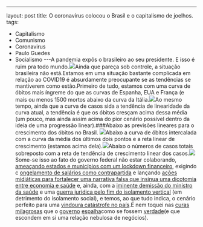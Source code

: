 ---
layout: post
title: O coronavírus colocou o Brasil e o capitalismo de joelhos.
tags:
- Capitalismo
- Comunismo
- Coronavirus
- Paulo Guedes
- Socialismo
---A pandemia expôs o brasileiro ao seu presidente. E isso é ruim pra todo mundo.![](https://cdn-images-1.medium.com/max/2560/1*oqM7hfsyaS1_yZPIJDjt8Q.jpeg)Ainda que pareça sob controle, a situação brasileira não está.Estamos em uma situação bastante complicada em relação ao COVID19 é absurdamente preocupante se as tendências se mantiverem como estão.Primeiro de tudo, estamos com uma curva de óbitos mais íngreme do que as curvas de Espanha, EUA e França (e mais ou menos 1500 mortos abaixo da curva da Itália.![](https://cdn-images-1.medium.com/max/800/0*F6Fpm4v8L7zMHcIT.png)Ao mesmo tempo, ainda que a curva de casos sida a tendência de linearidade da curva atual, a tendência é que os óbitos cresçam acima dessa média (um pouco, mas ainda assim acima do pior cenário possível dentro da ideia de uma progressão linear).###Abaixo as previsões lineares para o crescimento dos óbitos no Brasil.
![](https://cdn-images-1.medium.com/max/800/0*HvNy6uIb531voXK2.png)Abaixo a curva de óbitos intercalada com a curva da média dos últimos dois pontos e a reta linear de crescimento (estamos acima dela).![](https://cdn-images-1.medium.com/max/800/0*Hq_qBGgM3u6ECPNI.png)Abaixo o números de casos totais sobreposto com a reta de tendência de crescimento linear dos casos.![](https://cdn-images-1.medium.com/max/800/0*Vp_tWASH6kXwjOWc.png)Some-se isso ao fato do governo federal não estar colaborando, 
[ameaçando estados e municípios com um 
lockdown financeiro](https://t.umblr.com/redirect?z=https%3A%2F%2Fwww1.folha.uol.com.br%2Fmercado%2F2020%2F04%2Fproposta-do-governo-para-estados-nao-faz-sentido-diz-meirelles.shtml&t=Njk5ODMxNWIxMTUwZTg5MmM5NzJjNDc5YzJlNWM1OGI3NDM5ODI2ZixxYjh4NjNCQg%3D%3D&b=t%3AzgUqNmALhiFFXwBafYPBww&p=https%3A%2F%2Florismeissom.tumblr.com%2Fpost%2F615441895714406400%2Fa-pandemia-exp%25C3%25B4s-o-brasileiro-ao-seu-presidente-e&m=0), exigindo c
[ongelamento de salários como contrapartida](https://t.umblr.com/redirect?z=https%3A%2F%2Fwww1.folha.uol.com.br%2Fmercado%2F2020%2F04%2Fbolsonaro-e-alcolumbre-se-reunem-e-discutem-impasse-sobre-plano-de-socorro-aos-estados.shtml&t=MDg1Mzk5ZjkzYzJkNTdhYjY4YTFhODUwOTMzYzhhN2QxMjA0ODM3ZCxxYjh4NjNCQg%3D%3D&b=t%3AzgUqNmALhiFFXwBafYPBww&p=https%3A%2F%2Florismeissom.tumblr.com%2Fpost%2F615441895714406400%2Fa-pandemia-exp%25C3%25B4s-o-brasileiro-ao-seu-presidente-e&m=0) e lançando 
[ações midiáticas para fortalecer uma narrativa falsa que insinua uma dicotomia entre economia e saúde](https://t.umblr.com/redirect?z=https%3A%2F%2Fwww1.folha.uol.com.br%2Fmercado%2F2020%2F04%2Fgoverno-preve-7-em-cada-10-contratos-reduzidos-e-lancara-empregometro.shtml&t=Zjc4YjY5NDgzNDkxYzM4NjllYzQ4ODNjOGI0NzZmZDQ4MGIzMjc4NCxxYjh4NjNCQg%3D%3D&b=t%3AzgUqNmALhiFFXwBafYPBww&p=https%3A%2F%2Florismeissom.tumblr.com%2Fpost%2F615441895714406400%2Fa-pandemia-exp%25C3%25B4s-o-brasileiro-ao-seu-presidente-e&m=0) e, ainda, com a 
[iminente demissão do ministro da saúde](https://t.umblr.com/redirect?z=https%3A%2F%2Fwww1.folha.uol.com.br%2Fcolunas%2Fpainel%2F2020%2F04%2Fmandetta-avisa-equipe-que-bolsonaro-procura-nome-para-substitui-lo-e-que-vai-ser-demitido.shtml&t=ZDM2YmMzYmYyZTEyMGRmNzViNmI1ODRmNzFhZDQzMGJiNTBiNTQ4MSxxYjh4NjNCQg%3D%3D&b=t%3AzgUqNmALhiFFXwBafYPBww&p=https%3A%2F%2Florismeissom.tumblr.com%2Fpost%2F615441895714406400%2Fa-pandemia-exp%25C3%25B4s-o-brasileiro-ao-seu-presidente-e&m=0) e uma 
[guerra jurídica pelo fim do isolamento vertical](https://t.umblr.com/redirect?z=https%3A%2F%2Fwww.poder360.com.br%2Fjustica%2Faras-arquiva-medidas-contra-bolsonaro-e-o-autoriza-a-decidir-sobre-isolamento%2F&t=ZjY5ODlmNjhjZDgzNDI4MThmMTYyNTk4YmRmZGQxZjE2N2I3MTNmMSxxYjh4NjNCQg%3D%3D&b=t%3AzgUqNmALhiFFXwBafYPBww&p=https%3A%2F%2Florismeissom.tumblr.com%2Fpost%2F615441895714406400%2Fa-pandemia-exp%25C3%25B4s-o-brasileiro-ao-seu-presidente-e&m=0) (em detrimento do isolamento social), e temos, ao que tudo indica, o cenário perfeito para uma 
[vindoura catástrofe no país](https://t.umblr.com/redirect?z=https%3A%2F%2Fwww1.folha.uol.com.br%2Fcolunas%2Fmarilizpereirajorge%2F2020%2F04%2Fo-pior-esta-por-vir.shtml&t=NzZlZjA1YmY3MDg2OGYyYzI3MjhiNWFiOWRhYTgyNDI2NWU3M2U5MyxxYjh4NjNCQg%3D%3D&b=t%3AzgUqNmALhiFFXwBafYPBww&p=https%3A%2F%2Florismeissom.tumblr.com%2Fpost%2F615441895714406400%2Fa-pandemia-exp%25C3%25B4s-o-brasileiro-ao-seu-presidente-e&m=0).E nem toquei nas
[curas milagrosas](https://t.umblr.com/redirect?z=https%3A%2F%2Fveja.abril.com.br%2Fblog%2Fradar%2Fconselho-de-medicina-de-sp-interdita-medica-do-soro-anti-coronavirus%2F&t=MDk3YjlhMDM4MzhiMDIwZjYzMDM5OTY5MTI2ZjRlZGZkMjVkNDQxYyxxYjh4NjNCQg%3D%3D&b=t%3AzgUqNmALhiFFXwBafYPBww&p=https%3A%2F%2Florismeissom.tumblr.com%2Fpost%2F615441895714406400%2Fa-pandemia-exp%25C3%25B4s-o-brasileiro-ao-seu-presidente-e&m=0) que o 
[governo](https://t.umblr.com/redirect?z=http%3A%2F%2Fwww.eb.mil.br%2Fweb%2Fnoticias%2Fnoticiario-do-exercito%2F-%2Fasset_publisher%2FMjaG93KcunQI%2Fcontent%2Fid%2F11267194&t=Y2UxNGZkMWI2NmY0NmM1NmQ5OWExYmM1NWFjMDkyYjFlMWI5M2IxMCxxYjh4NjNCQg%3D%3D&b=t%3AzgUqNmALhiFFXwBafYPBww&p=https%3A%2F%2Florismeissom.tumblr.com%2Fpost%2F615441895714406400%2Fa-pandemia-exp%25C3%25B4s-o-brasileiro-ao-seu-presidente-e&m=0) 
[espalha](https://t.umblr.com/redirect?z=https%3A%2F%2Fwww.dw.com%2Fpt-br%2Festudo-sobre-cloroquina-no-brasil-%25C3%25A9-cancelado-ap%25C3%25B3s-morte-de-pacientes%2Fa-53122089&t=ZmUzYTVmY2U4YmYzMDk3ZGU5NjQ4ZjQxNGQyMDI0ZWU1NzEzMjNkNyxxYjh4NjNCQg%3D%3D&b=t%3AzgUqNmALhiFFXwBafYPBww&p=https%3A%2F%2Florismeissom.tumblr.com%2Fpost%2F615441895714406400%2Fa-pandemia-exp%25C3%25B4s-o-brasileiro-ao-seu-presidente-e&m=0)como se fossem 
[verdade](https://t.umblr.com/redirect?z=https%3A%2F%2Fveja.abril.com.br%2Fentretenimento%2Fesposa-de-tom-hanks-alerta-sobre-efeitos-da-cloroquina-nao-podia-andar%2F&t=YzJkMzgxYzI2N2U5MDFlMjY2MzQ2OGQxODFmOWQzYjViNzkxZjM1NCxxYjh4NjNCQg%3D%3D&b=t%3AzgUqNmALhiFFXwBafYPBww&p=https%3A%2F%2Florismeissom.tumblr.com%2Fpost%2F615441895714406400%2Fa-pandemia-exp%25C3%25B4s-o-brasileiro-ao-seu-presidente-e&m=0)(e que escondem em si uma relação nebulosa de negócios).
